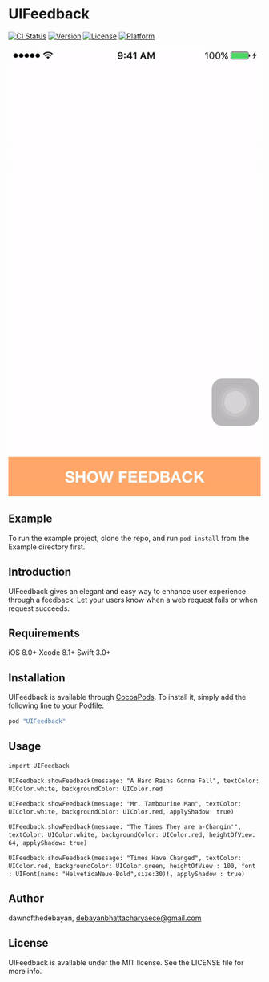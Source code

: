 # UIFeedback

[![CI Status](http://img.shields.io/travis/dawnofthedebayan/UIFeedback.svg?style=flat)](https://travis-ci.org/dawnofthedebayan/UIFeedback)
[![Version](https://img.shields.io/cocoapods/v/UIFeedback.svg?style=flat)](http://cocoapods.org/pods/UIFeedback)
[![License](https://img.shields.io/cocoapods/l/UIFeedback.svg?style=flat)](http://cocoapods.org/pods/UIFeedback)
[![Platform](https://img.shields.io/cocoapods/p/UIFeedback.svg?style=flat)](http://cocoapods.org/pods/UIFeedback)


![Alt Text](https://github.com/dawnofthedebayan/UIFeedback/blob/master/ezgif.com-video-to-gif.gif)


## Example

To run the example project, clone the repo, and run `pod install` from the Example directory first.

## Introduction 
UIFeedback gives an elegant and easy way to enhance user experience through a feedback.
Let your users know when a web request fails or when request succeeds.  

## Requirements
iOS 8.0+
Xcode 8.1+
Swift 3.0+

## Installation

UIFeedback is available through [CocoaPods](http://cocoapods.org). To install
it, simply add the following line to your Podfile:

```ruby
pod "UIFeedback"
```
## Usage 

```
import UIFeedback 

```


```
UIFeedback.showFeedback(message: "A Hard Rains Gonna Fall", textColor: UIColor.white, backgroundColor: UIColor.red
```

```
UIFeedback.showFeedback(message: "Mr. Tambourine Man", textColor: UIColor.white, backgroundColor: UIColor.red, applyShadow: true)
```
```
UIFeedback.showFeedback(message: "The Times They are a-Changin'", textColor: UIColor.white, backgroundColor: UIColor.red, heightOfView: 64, applyShadow: true)
```

```
UIFeedback.showFeedback(message: "Times Have Changed", textColor: UIColor.red, backgroundColor: UIColor.green, heightOfView : 100, font : UIFont(name: "HelveticaNeue-Bold",size:30)!, applyShadow : true)
```


## Author

dawnofthedebayan, debayanbhattacharyaece@gmail.com

## License

UIFeedback is available under the MIT license. See the LICENSE file for more info.
